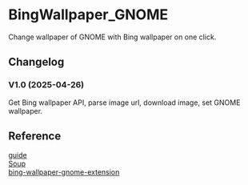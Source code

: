 # BingWallpaper_GNOME
Change wallpaper of GNOME with Bing wallpaper on one click.  

## Changelog
### V1.0 (2025-04-26)
Get Bing wallpaper API, parse image url, download image, set GNOME wallpaper.

## Reference
[guide](https://gjs.guide/extensions/development/creating.html)  
[Soup](https://libsoup.gnome.org/libsoup-3.0/index.html)  
[bing-wallpaper-gnome-extension](https://github.com/neffo/bing-wallpaper-gnome-extension)
